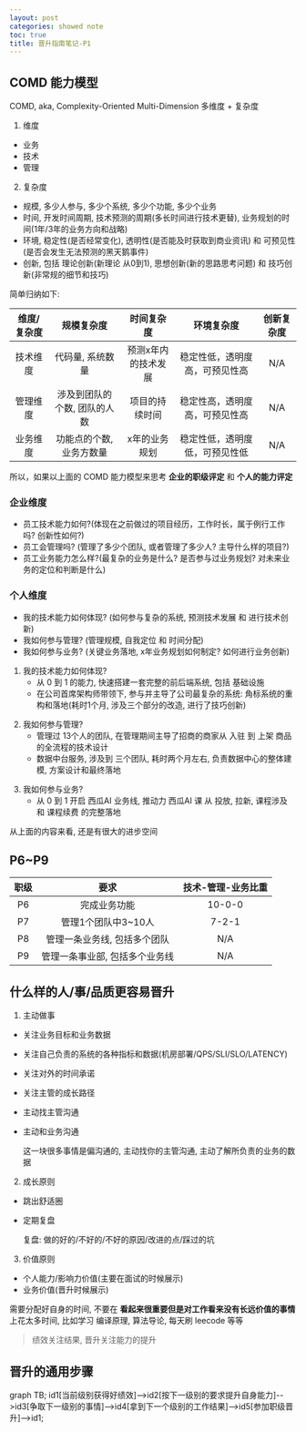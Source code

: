 ```yaml
---
layout: post
categories: showed note
toc: true
title: 晋升指南笔记-P1
---
```


## COMD 能力模型
COMD, aka, Complexity-Oriented Multi-Dimension 多维度 + 复杂度

1. 维度
  - 业务
  - 技术
  - 管理

2. 复杂度
  - 规模, 多少人参与, 多少个系统, 多少个功能, 多少个业务
  - 时间, 开发时间周期, 技术预测的周期(多长时间进行技术更替), 业务规划的时间(1年/3年的业务方向和战略)
  - 环境, 稳定性(是否经常变化), 透明性(是否能及时获取到商业资讯) 和 可预见性(是否会发生无法预测的黑天鹅事件)
  - 创新, 包括 理论创新(新理论 从0到1), 思想创新(新的思路思考问题) 和 技巧创新(非常规的细节和技巧)

简单归纳如下:

  | 维度/复杂度 | 规模复杂度 | 时间复杂度 | 环境复杂度 | 创新复杂度 |
  | :-------------: | :-------------: | :-------------:  | :-------------:  | :-------------:  |
  | 技术维度 | 代码量, 系统数量 | 预测x年内的技术发展 | 稳定性低，透明度高，可预见性高 | N/A |
  | 管理维度 | 涉及到团队的个数, 团队的人数 | 项目的持续时间 | 稳定性高，透明度高，可预见性高 | N/A |
  | 业务维度 | 功能点的个数, 业务方数量 | x年的业务规划 | 稳定性低，透明度低，可预见性低 | N/A |

所以，如果以上面的 COMD 能力模型来思考 **企业的职级评定** 和 **个人的能力评定**

### 企业维度
- 员工技术能力如何?(体现在之前做过的项目经历，工作时长，属于例行工作吗? 创新性如何?)
- 员工会管理吗? (管理了多少个团队, 或者管理了多少人? 主导什么样的项目?)
- 员工业务能力怎么样?(最复杂的业务是什么? 是否参与过业务规划? 对未来业务的定位和判断是什么)

### 个人维度
- 我的技术能力如何体现? (如何参与复杂的系统, 预测技术发展 和 进行技术创新)
- 我如何参与管理? (管理规模, 自我定位 和 时间分配)
- 我如何参与业务? (关键业务落地, x年业务规划如何制定? 如何进行业务创新)

>
1. 我的技术能力如何体现?
    - 从 0 到 1 的能力, 快速搭建一套完整的前后端系统, 包括 基础设施
    - 在公司首席架构师带领下, 参与并主导了公司最复杂的系统: 角标系统的重构和落地(耗时1个月, 涉及三个部分的改造, 进行了技巧创新)
>
2. 我如何参与管理?
    - 管理过 13个人的团队, 在管理期间主导了招商的商家从 入驻 到 上架 商品的全流程的技术设计
    - 数据中台服务, 涉及到 三个团队, 耗时两个月左右, 负责数据中心的整体建模, 方案设计和最终落地
>
3. 我如何参与业务?
    - 从 0 到 1 开启 西瓜AI 业务线, 推动力 西瓜AI 课 从 投放, 拉新, 课程涉及 和 课程续费 的完整落地
>
从上面的内容来看, 还是有很大的进步空间

## P6~P9

| 职级 | 要求 | 技术-管理-业务比重 |
| :-------------: | :-------------: | :-------------: |
| P6 | 完成业务功能 | 10-0-0 |
| P7 | 管理1个团队中3~10人 | 7-2-1 |
| P8 | 管理一条业务线, 包括多个团队 | N/A |
| P9 | 管理一条事业部, 包括多个业务线 | N/A |

## 什么样的人/事/品质更容易晋升
1. 主动做事
  - 关注业务目标和业务数据
  - 关注自己负责的系统的各种指标和数据(机房部署/QPS/SLI/SLO/LATENCY)
  - 关注对外的时间承诺
  - 关注主管的成长路径
  - 主动找主管沟通
  - 主动和业务沟通

    这一块很多事情是偏沟通的, 主动找你的主管沟通, 主动了解所负责的业务的数据

2. 成长原则
  - 跳出舒适圈
  - 定期复盘

    复盘: 做的好的/不好的/不好的原因/改进的点/踩过的坑

3. 价值原则
  - 个人能力/影响力价值(主要在面试的时候展示)
  - 业务价值(晋升时候展示)

  需要分配好自身的时间, 不要在 **看起来很重要但是对工作看来没有长远价值的事情** 上花太多时间, 比如学习 编译原理, 算法导论, 每天刷 leecode 等等

> 绩效关注结果, 晋升关注能力的提升

## 晋升的通用步骤

<div class="mermaid" markdown="0">
graph TB;
    id1[当前级别获得好绩效]-->id2[按下一级别的要求提升自身能力]-->id3[争取下一级别的事情]-->id4[拿到下一个级别的工作结果]-->id5[参加职级晋升]-->id1;
</div>
